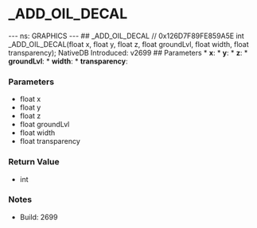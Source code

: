 # _ADD_OIL_DECAL

--- ns: GRAPHICS ---  ## _ADD_OIL_DECAL  // 0x126D7F89FE859A5E int _ADD_OIL_DECAL(float x, float y, float z, float groundLvl, float width, float transparency);  NativeDB Introduced: v2699  ## Parameters * **x**: * **y**: * **z**: * **groundLvl**: * **width**: * **transparency**:

### Parameters
* float x
* float y
* float z
* float groundLvl
* float width
* float transparency

### Return Value
* int

### Notes
* Build: 2699

